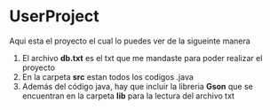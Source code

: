 # UserProject  
  
Aqui esta el proyecto el cual lo puedes ver de la sigueinte manera  
  
  1. El archivo **db.txt** es el txt que me mandaste para poder realizar el proyecto  
  2. En la carpeta **src** estan todos los codigos .java  
  3. Además del código java, hay que incluir la libreria **Gson** que se encuentran en la carpeta **lib** para la lectura del archivo txt  
